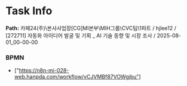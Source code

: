 # Task Info

**Path:** 카페24(주)\본사사업장\[CG]MI본부\MIH그룹\CVC팀\1파트 / hjlee12 / [272711] 자동화 아이디어 발굴 및 기획 _ AI 기술 동향 및 시장 조사 / 2025-08-01_00-00-00

### BPMN
- ["https://n8n-mi-028-web.hanpda.com/workflow/vCJVMBf87VOWgjbu"]

